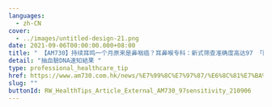 ```yaml
---
languages:
  - zh-CN
cover:
  - ../images/untitled-design-21.png
date: 2021-09-06T00:00:00.000+08:00
title: " 【AM730】持续耳鸣一个月原来是鼻咽癌？耳鼻喉专科：新式筛查准确度高达97 「隐形患者」抽血验DNA速知结果"
detail: "抽血驗DNA速知結果 "
type: professional_healthcare_tip
href: https://www.am730.com.hk/news/%E7%99%8C%E7%97%87/%E6%8C%81%E7%BA%8C%E8%80%B3%E9%B3%B4%E4%B8%80%E5%80%8B%E6%9C%88%E5%8E%9F%E4%BE%86%E6%98%AF%E9%BC%BB%E5%92%BD%E7%99%8C%EF%BC%9F-%E8%80%B3%E9%BC%BB%E5%96%89%E5%B0%88%E7%A7%91%EF%BC%9A%E6%96%B0%E5%BC%8F%E7%AF%A9%E6%9F%A5%E6%BA%96%E7%A2%BA%E5%BA%A6%E9%AB%98%E9%81%9497-%E3%80%8C%E9%9A%B1%E5%BD%A2%E6%82%A3%E8%80%85%E3%80%8D%E6%8A%BD%E8%A1%80%E9%A9%97dna%E9%80%9F%E7%9F%A5%E7%B5%90%E6%9E%9C-279728
slug: ""
buttonId: RW_HealthTips_Article_External_AM730_97sensitivity_210906
---
```


